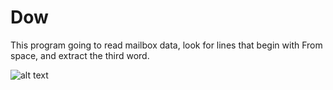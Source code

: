 # Dow
This program going to read mailbox data, look for lines that begin with From space, and extract the third word.

![alt text](https://github.com/alexzedev/Dow/blob/main/dow_screen.png?raw=true)
